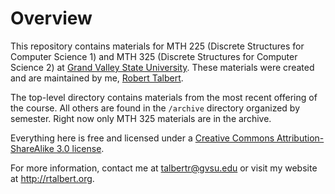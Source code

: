# Overview 

This repository contains materials for MTH 225 (Discrete Structures for Computer Science 1) and MTH 325 (Discrete Structures for Computer Science 2) at [Grand Valley State University](http://gvsu.edu). These materials were created and are maintained by me, [Robert Talbert](http://rtalbert.org). 

The top-level directory contains materials from the most recent offering of the course. All others are found in the `/archive` directory organized by semester. Right now only MTH 325 materials are in the archive. 

Everything here is free and licensed under a [Creative Commons Attribution-ShareAlike 3.0 license](http://creativecommons.org/licenses/by-sa/3.0/us/). 


For more information, contact me at talbertr@gvsu.edu or visit my website at http://rtalbert.org. 